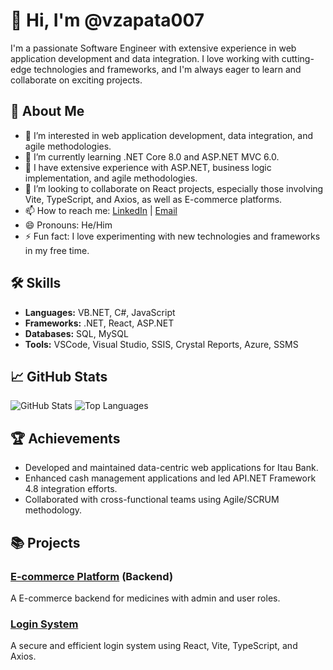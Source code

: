 # 👋 Hi, I'm @vzapata007

I'm a passionate Software Engineer with extensive experience in web application development and data integration. I love working with cutting-edge technologies and frameworks, and I'm always eager to learn and collaborate on exciting projects.

## 🚀 About Me

- 👀 I’m interested in web application development, data integration, and agile methodologies.
- 🌱 I’m currently learning .NET Core 8.0 and ASP.NET MVC 6.0.
- 💼 I have extensive experience with ASP.NET, business logic implementation, and agile methodologies.
- 💞️ I’m looking to collaborate on React projects, especially those involving Vite, TypeScript, and Axios, as well as E-commerce platforms.
- 📫 How to reach me: [LinkedIn](https://www.linkedin.com/in/victor-zapata-007/) | [Email](mailto:victor.zapata@example.com)
- 😄 Pronouns: He/Him
- ⚡ Fun fact: I love experimenting with new technologies and frameworks in my free time.

## 🛠️ Skills

- **Languages:** VB.NET, C#, JavaScript
- **Frameworks:** .NET, React, ASP.NET
- **Databases:** SQL, MySQL
- **Tools:** VSCode, Visual Studio, SSIS, Crystal Reports, Azure, SSMS

## 📈 GitHub Stats

![GitHub Stats](https://github-readme-stats.vercel.app/api?username=vzapata007&show_icons=true&theme=radical)
![Top Languages](https://github-readme-stats.vercel.app/api/top-langs/?username=vzapata007&layout=compact&theme=radical)

## 🏆 Achievements

- Developed and maintained data-centric web applications for Itau Bank.
- Enhanced cash management applications and led API.NET Framework 4.8 integration efforts.
- Collaborated with cross-functional teams using Agile/SCRUM methodology.

## 📚 Projects

### [E-commerce Platform](https://github.com/vzapata007/MediPulseAPI) (Backend)
A E-commerce backend for medicines with admin and user roles.

### [Login System](https://github.com/vzapata007/DotNet8Authentication) 
A secure and efficient login system using React, Vite, TypeScript, and Axios.

<!---
vzapata007/vzapata007 is a ✨ special ✨ repository because its `README.md` (this file) appears on your GitHub profile.
You can click the Preview link to take a look at your changes.
--->
